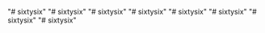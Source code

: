 "# sixtysix" 
"# sixtysix" 
"# sixtysix" 
"# sixtysix" 
"# sixtysix" 
"# sixtysix" 
"# sixtysix" 
"# sixtysix" 
